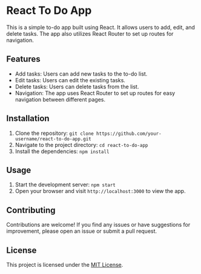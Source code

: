 # React To Do App

This is a simple to-do app built using React. It allows users to add, edit, and delete tasks. The app also utilizes React Router to set up routes for navigation.

## Features

- Add tasks: Users can add new tasks to the to-do list.
- Edit tasks: Users can edit the existing tasks.
- Delete tasks: Users can delete tasks from the list.
- Navigation: The app uses React Router to set up routes for easy navigation between different pages.

## Installation

1. Clone the repository: `git clone https://github.com/your-username/react-to-do-app.git`
2. Navigate to the project directory: `cd react-to-do-app`
3. Install the dependencies: `npm install`

## Usage

1. Start the development server: `npm start`
2. Open your browser and visit `http://localhost:3000` to view the app.

## Contributing

Contributions are welcome! If you find any issues or have suggestions for improvement, please open an issue or submit a pull request.

## License

This project is licensed under the [MIT License](LICENSE).

